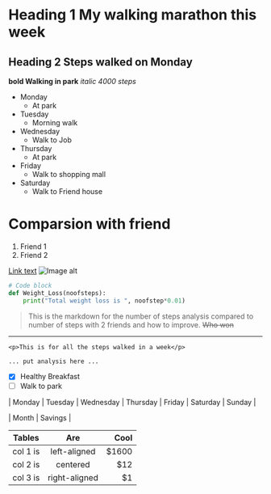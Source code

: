 # Heading 1 My walking marathon this week
## Heading 2 Steps walked on Monday
**bold Walking in park** 
*italic 4000 steps*
- Monday
  - At park
- Tuesday
  - Morning walk
- Wednesday
  - Walk to Job
- Thursday
  - At park
- Friday
  - Walk to shopping mall
- Saturday
  - Walk to Friend house

# Comparsion with friend
1. Friend 1
2. Friend 2

[Link text](https://www.pexels.com/photo/white-stairs-wallpaper-434645/)
![Image alt](steps.jpg)

```python
# Code block
def Weight_Loss(noofsteps):
    print("Total weight loss is ", noofstep*0.01)
```
> This is the markdown for the number of steps analysis compared to number of steps with 2 friends and how to improve.
~~Who won~~
___
`<p>This is for all the steps walked in a week</p>`
```tex
... put analysis here ...
```

- [x] Healthy Breakfast
- [ ] Walk to park       

| Monday | Tuesday | Wednesday | Thursday | Friday | Saturday | Sunday |

| Month    | Savings |

| Tables   |      Are      |  Cool |
|----------|:-------------:|------:|
| col 1 is |  left-aligned | $1600 |
| col 2 is |    centered   |   $12 |
| col 3 is | right-aligned |    $1 |